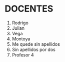 # DOCENTES

1. Rodrigo
2. Julian
3. Vega
4. Montoya
5. Me quede sin apellidos
6. Sin apellidos por dos
7. Profesor 4
